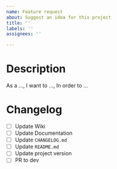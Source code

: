 ```yaml
---
name: Feature request
about: Suggest an idea for this project
title: ''
labels: ''
assignees: ''

---
```


# Description
As a ...,
I want to ...,
In order to ...

# Changelog
- [ ] Update Wiki
- [ ] Update Documentation
- [ ] Update `CHANGELOG.md`
- [ ] Update `README.md`
- [ ] Update project version
- [ ] PR to dev
